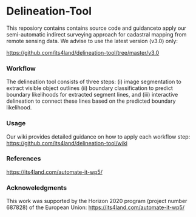 # Delineation-Tool
This reposiory contains contains source code and guidanceto apply our semi-automatic indirect surveying approach for cadastral mapping from remote sensing data. We advise to use the latest version (v3.0) only:

https://github.com/its4land/delineation-tool/tree/master/v3.0

### Workflow
The delineation tool consists of three steps:
  (i) image segmentation to extract visible object outlines 
  (ii) boundary classification to predict boundary likelihoods for extracted segment lines, and 
  (iii) interactive delineation to connect these lines based on the predicted boundary likelihood.

### Usage
Our wiki provides detailed guidance on how to apply each workflow step:
https://github.com/its4land/delineation-tool/wiki

### References
https://its4land.com/automate-it-wp5/

### Acknoweledgments
This work was supported by the Horizon 2020 program (project number 687828) of the European Union:
https://its4land.com/automate-it-wp5/ 

